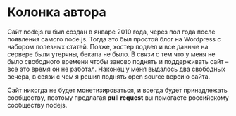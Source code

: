 Колонка автора
=====
Сайт nodejs.ru был создан в январе 2010 года, через пол года после появления самого node.js.
Тогда это был простой блог на Wordpress с набором полезных статей. Позже, хостер подвел и все данные на сервере были утеряны, бекапа не было. В связи с тем что у меня не было свободного времени чтобы заново поднять и поддерживать сайт – все это время он не работал. Наконец у меня выдалось два свободных вечера, в связи с чем я решил поднять open source версию сайта.

Сайт никогда не будет монетизироваться, и всегда будет принадлежать сообществу, поэтому предлагая **pull request** вы помогаете российскому сообществу nodejs.
